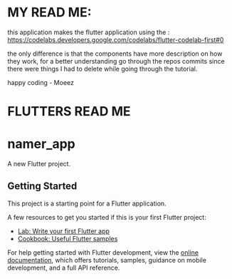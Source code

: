 # MY READ ME:

this application makes the flutter application using the :
https://codelabs.developers.google.com/codelabs/flutter-codelab-first#0

the only difference is that the components have more description on how they work,
for a better understanding go through the repos commits since there were things I had to delete while going through the tutorial.

happy coding - Moeez

# FLUTTERS READ ME

# namer_app

A new Flutter project.

## Getting Started

This project is a starting point for a Flutter application.

A few resources to get you started if this is your first Flutter project:

- [Lab: Write your first Flutter app](https://docs.flutter.dev/get-started/codelab)
- [Cookbook: Useful Flutter samples](https://docs.flutter.dev/cookbook)

For help getting started with Flutter development, view the
[online documentation](https://docs.flutter.dev/), which offers tutorials,
samples, guidance on mobile development, and a full API reference.
